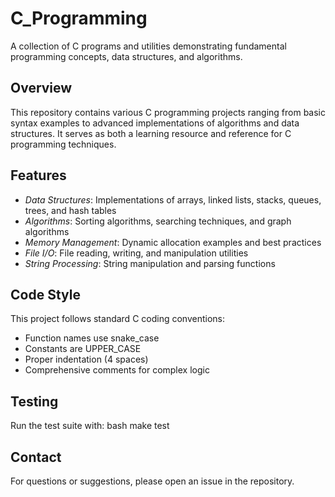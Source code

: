 # C_Programming

A collection of C programs and utilities demonstrating fundamental programming concepts, data structures, and algorithms.

## Overview

This repository contains various C programming projects ranging from basic syntax examples to advanced implementations of algorithms and data structures. It serves as both a learning resource and reference for C programming techniques.

## Features

- *Data Structures*: Implementations of arrays, linked lists, stacks, queues, trees, and hash tables
- *Algorithms*: Sorting algorithms, searching techniques, and graph algorithms
- *Memory Management*: Dynamic allocation examples and best practices
- *File I/O*: File reading, writing, and manipulation utilities
- *String Processing*: String manipulation and parsing functions

## Code Style

This project follows standard C coding conventions:
- Function names use snake_case
- Constants are UPPER_CASE
- Proper indentation (4 spaces)
- Comprehensive comments for complex logic

## Testing

Run the test suite with:
bash
make test

## Contact

For questions or suggestions, please open an issue in the repository.
